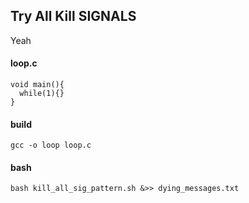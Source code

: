 ## Try All Kill SIGNALS 

Yeah 

#### loop.c 

```
void main(){
  while(1){}
}

```

#### build 

`gcc -o loop loop.c` 

#### bash

`bash kill_all_sig_pattern.sh &>> dying_messages.txt`
